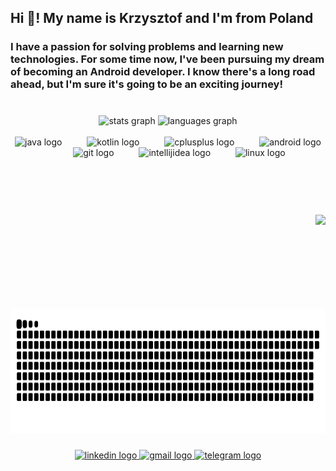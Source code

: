<h2 align="left">Hi 👋!  My name is Krzysztof and I'm from Poland</h2>

###

<h3 align="left">I have a passion for solving problems and learning new technologies. For some time now, I've been pursuing my dream of becoming an Android developer. I know there's a long road ahead, but I'm sure it's going to be an exciting journey!</h3>

###
<br>
<div align="center">
  <img src="https://github-readme-stats.vercel.app/api?username=Cysiuu&hide_title=false&hide_rank=false&show_icons=true&include_all_commits=true&count_private=true&disable_animations=false&theme=tokyonight&locale=en&hide_border=true" height="150" alt="stats graph"  />
  <img src="https://github-readme-stats.vercel.app/api/top-langs?username=Cysiuu&locale=en&hide_title=false&layout=compact&card_width=320&langs_count=5&theme=tokyonight&hide_border=true" height="150" alt="languages graph"  />
</div>
<br>



<div align="center">
  <img src="https://cdn.jsdelivr.net/gh/devicons/devicon/icons/java/java-original.svg" height="40" alt="java logo"  />
  <img width="32" />
  <img src="https://cdn.jsdelivr.net/gh/devicons/devicon/icons/kotlin/kotlin-original.svg" height="40" alt="kotlin logo"  />
  <img width="32" />
  <img src="https://cdn.simpleicons.org/c++/00599C" height="40" alt="cplusplus logo"  />
  <img width="32" />
  <img src="https://cdn.simpleicons.org/android/3DDC84" height="40" alt="android logo"  />
  <img width="32" />
  <img src="https://cdn.jsdelivr.net/gh/devicons/devicon/icons/git/git-original.svg" height="40" alt="git logo"  />
  <img width="32" />
  <img src="https://skillicons.dev/icons?i=idea" height="40" alt="intellijidea logo"  />
  <img width="32" />
  <img src="https://cdn.jsdelivr.net/gh/devicons/devicon/icons/linux/linux-original.svg" height="40" alt="linux logo"  />
</div>
<br><br><br>

###

<br clear="both">

<img align="right" height="150" src="https://media1.tenor.com/m/437ub_N3A50AAAAd/dancingduck-do-better.gif"  />

###
<img width="750" height="200" src="https://raw.githubusercontent.com/Cysiuu/Cysiuu/output/github-contribution-grid-snake-dark.svg" alt="Snake animation" />

###
<div align="center">
  <a href="https://www.linkedin.com/in/krzysztof-kozyra-05b105292/" target="_blank">
    <img src="https://img.shields.io/static/v1?message=LinkedIn&logo=linkedin&label=&color=0077B5&logoColor=white&labelColor=&style=for-the-badge" height="35" alt="linkedin logo"  />
  </a>
  <a href = "mailto:krzysztof.kozyra021@gmail.com">
    <img src="https://img.shields.io/static/v1?message=Gmail&logo=gmail&label=&color=D14836&logoColor=white&labelColor=&style=for-the-badge" height="35" alt="gmail logo"  
  </a>
  <a href = "https://t.me/cysiu021">
    <img src="https://img.shields.io/static/v1?message=Telegram&logo=telegram&label=&color=2CA5E0&logoColor=white&labelColor=&style=for-the-badge" height="35" alt="telegram logo"  />
  </a>
</div>
